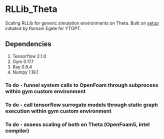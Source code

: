 # RLLib_Theta
Scaling RLLib for generic simulation environments on Theta. Built on [setup](https://github.com/ytopt-team/tuster) initiated by Romain Egele for YTOPT.

## Dependencies
1. Tensorflow 2.1.0
2. Gym 0.17.1
3. Ray 0.8.4
4. Numpy 1.18.1

### To do - funnel system calls to OpenFoam through subprocess within gym custom environment
### To do - call tensorflow surrogate models through static graph execution within gym custom environment
### To do - assess scaling of both on Theta (OpenFoam5, intel compiler)
